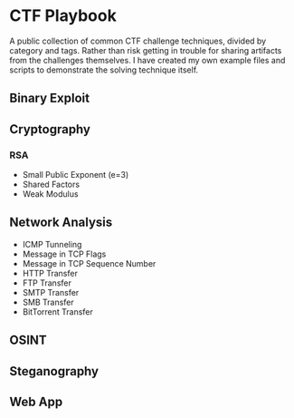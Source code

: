 # CTF Playbook
A public collection of common CTF challenge techniques, divided by category and tags. Rather than risk getting in trouble for sharing artifacts from the challenges themselves. I have created my own example files and scripts to demonstrate the solving technique itself.

## Binary Exploit

## Cryptography

### RSA

* Small Public Exponent (e=3)
* Shared Factors
* Weak Modulus

## Network Analysis

* ICMP Tunneling
* Message in TCP Flags
* Message in TCP Sequence Number
* HTTP Transfer
* FTP Transfer
* SMTP Transfer
* SMB Transfer
* BitTorrent Transfer

## OSINT

## Steganography

## Web App
